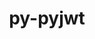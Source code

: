 ---
title: "py-pyjwt"
layout: cache
categories: [package, develop]
meta: {"compilers": ["gcc@11.4.0", "gcc@9.4.0", "none"], "num_specs": 19, "num_specs_by_stack": {"e4s": 7, "e4s-neoverse-v2": 8, "e4s-neoverse_v1": 3, "e4s-power": 1, "root": 19}, "oss": ["ubuntu20.04", "ubuntu22.04"], "platforms": ["linux"], "stacks": ["e4s", "e4s-neoverse-v2", "e4s-neoverse_v1", "e4s-power", "root"], "targets": ["neoverse_v1", "neoverse_v2", "ppc64le", "x86_64_v3"], "versions": ["2.4.0"]}
spec_details: [{"compiler": "none", "hash": "342xuqxoxbq2chloz5xskdjeujgw5cdo", "os": "ubuntu22.04", "platform": "linux", "size": "-", "stacks": ["e4s", "root"], "target": "x86_64_v3", "variants": ["build_system=python_pip", "+crypto"], "versions": ["2.4.0"]}, {"compiler": "none", "hash": "6uh4ogpwx4uvk5c7ciwasx5mkwvv5dp5", "os": "ubuntu22.04", "platform": "linux", "size": "-", "stacks": ["e4s", "root"], "target": "x86_64_v3", "variants": ["build_system=python_pip", "+crypto"], "versions": ["2.4.0"]}, {"compiler": "gcc@9.4.0", "hash": "6zotgrdttcedpttgvd3o5ktnbnwej5zd", "os": "ubuntu20.04", "platform": "linux", "size": "-", "stacks": ["e4s-power", "root"], "target": "ppc64le", "variants": ["build_system=python_pip", "+crypto"], "versions": ["2.4.0"]}, {"compiler": "gcc@11.4.0", "hash": "aauitez3z3kjxqpsyiseg4cbkrvsujm6", "os": "ubuntu22.04", "platform": "linux", "size": "-", "stacks": ["e4s-neoverse_v1", "root"], "target": "neoverse_v1", "variants": ["build_system=python_pip", "+crypto"], "versions": ["2.4.0"]}, {"compiler": "none", "hash": "dx2pp6mlw7cxtyrq7lvbrhxwuoaa3puz", "os": "ubuntu22.04", "platform": "linux", "size": "-", "stacks": ["e4s", "root"], "target": "x86_64_v3", "variants": ["build_system=python_pip", "+crypto"], "versions": ["2.4.0"]}, {"compiler": "none", "hash": "jojpjygabchoq7sjt7p55e7nnz5psrjq", "os": "ubuntu22.04", "platform": "linux", "size": "-", "stacks": ["e4s-neoverse-v2", "root"], "target": "neoverse_v2", "variants": ["build_system=python_pip", "+crypto"], "versions": ["2.4.0"]}, {"compiler": "gcc@11.4.0", "hash": "kbeu25ap5idjsmb5rkjdkzsnhrw6mwsw", "os": "ubuntu22.04", "platform": "linux", "size": "-", "stacks": ["e4s-neoverse_v1", "root"], "target": "neoverse_v1", "variants": ["build_system=python_pip", "+crypto"], "versions": ["2.4.0"]}, {"compiler": "gcc@11.4.0", "hash": "ktjvguk632w57fblo2diwwkaio22ipzx", "os": "ubuntu22.04", "platform": "linux", "size": "-", "stacks": ["e4s-neoverse_v1", "root"], "target": "neoverse_v1", "variants": ["build_system=python_pip", "+crypto"], "versions": ["2.4.0"]}, {"compiler": "none", "hash": "mpwmr3xsdddebctt2ypnjr2haan7myl3", "os": "ubuntu22.04", "platform": "linux", "size": "-", "stacks": ["e4s-neoverse-v2", "root"], "target": "neoverse_v2", "variants": ["build_system=python_pip", "+crypto"], "versions": ["2.4.0"]}, {"compiler": "none", "hash": "og454n6o2a6snbjdrra67bnhbpg5jvmz", "os": "ubuntu22.04", "platform": "linux", "size": "-", "stacks": ["e4s-neoverse-v2", "root"], "target": "neoverse_v2", "variants": ["build_system=python_pip", "+crypto"], "versions": ["2.4.0"]}, {"compiler": "none", "hash": "oq6624twcrc5jxxarg5fvtbuoq7voqgl", "os": "ubuntu22.04", "platform": "linux", "size": "-", "stacks": ["e4s", "root"], "target": "x86_64_v3", "variants": ["build_system=python_pip", "+crypto"], "versions": ["2.4.0"]}, {"compiler": "none", "hash": "phfkphn4gwepgpez6ana5jupwtdpigci", "os": "ubuntu22.04", "platform": "linux", "size": "-", "stacks": ["e4s-neoverse-v2", "root"], "target": "neoverse_v2", "variants": ["build_system=python_pip", "+crypto"], "versions": ["2.4.0"]}, {"compiler": "none", "hash": "s7l3f4ne7pqhnqnoph7pp52yoqjucziv", "os": "ubuntu22.04", "platform": "linux", "size": "-", "stacks": ["e4s-neoverse-v2", "root"], "target": "neoverse_v2", "variants": ["build_system=python_pip", "+crypto"], "versions": ["2.4.0"]}, {"compiler": "none", "hash": "ti64oguckjergqtu52d24g6fdkvlhgd4", "os": "ubuntu22.04", "platform": "linux", "size": "-", "stacks": ["e4s-neoverse-v2", "root"], "target": "neoverse_v2", "variants": ["build_system=python_pip", "+crypto"], "versions": ["2.4.0"]}, {"compiler": "none", "hash": "tmdqdtux2jbln5wi5fvkzavc23thcmsh", "os": "ubuntu22.04", "platform": "linux", "size": "-", "stacks": ["e4s-neoverse-v2", "root"], "target": "neoverse_v2", "variants": ["build_system=python_pip", "+crypto"], "versions": ["2.4.0"]}, {"compiler": "none", "hash": "vy3bnrtuv4holqiljjbduiii6hdtqi3g", "os": "ubuntu22.04", "platform": "linux", "size": "-", "stacks": ["e4s", "root"], "target": "x86_64_v3", "variants": ["build_system=python_pip", "+crypto"], "versions": ["2.4.0"]}, {"compiler": "none", "hash": "xj3y5zbekgom33conxik3lssabtaunp7", "os": "ubuntu22.04", "platform": "linux", "size": "-", "stacks": ["e4s-neoverse-v2", "root"], "target": "neoverse_v2", "variants": ["build_system=python_pip", "+crypto"], "versions": ["2.4.0"]}, {"compiler": "none", "hash": "yz4wpt2buk4mj32ot6zkobw42fpurxeh", "os": "ubuntu22.04", "platform": "linux", "size": "-", "stacks": ["e4s", "root"], "target": "x86_64_v3", "variants": ["build_system=python_pip", "+crypto"], "versions": ["2.4.0"]}, {"compiler": "none", "hash": "z5eswpu7gms4fow4wlp4dmqcu45bywax", "os": "ubuntu22.04", "platform": "linux", "size": "-", "stacks": ["e4s", "root"], "target": "x86_64_v3", "variants": ["build_system=python_pip", "+crypto"], "versions": ["2.4.0"]}]
---